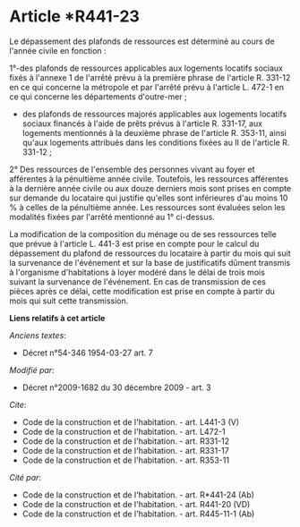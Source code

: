 # Article *R441-23

Le dépassement des plafonds de ressources est déterminé au cours de l'année civile en fonction : 

1°-des plafonds de ressources applicables aux logements locatifs sociaux fixés à l'annexe 1 de l'arrêté prévu à la première
phrase de l'article R. 331-12 en ce qui concerne la métropole et par l'arrêté prévu à l'article L. 472-1 en ce qui concerne
les départements d'outre-mer ;

- des plafonds de ressources majorés applicables aux logements locatifs sociaux financés à l'aide de prêts prévus à l'article
R. 331-17, aux logements mentionnés à la deuxième phrase de l'article R. 353-11, ainsi qu'aux logements attribués dans les
conditions fixées au II de l'article R. 331-12 ; 

2° Des ressources de l'ensemble des personnes vivant au foyer et afférentes à la pénultième année civile. Toutefois, les
ressources afférentes à la dernière année civile ou aux douze derniers mois sont prises en compte sur demande du locataire
qui justifie qu'elles sont inférieures d'au moins 10 % à celles de la pénultième année. Les ressources sont évaluées selon
les modalités fixées par l'arrêté mentionné au 1° ci-dessus. 

La modification de la composition du ménage ou de ses ressources telle que prévue à l'article L. 441-3 est prise en compte
pour le calcul du dépassement du plafond de ressources du locataire à partir du mois qui suit la survenance de l'événement et
sur la base de justificatifs dûment transmis à l'organisme d'habitations à loyer modéré dans le délai de trois mois suivant
la survenance de l'événement. En cas de transmission de ces pièces après ce délai, cette modification est prise en compte à
partir du mois qui suit cette transmission.

**Liens relatifs à cet article**

_Anciens textes_:

  - Décret n°54-346 1954-03-27 art. 7

_Modifié par_:

  - Décret n°2009-1682 du 30 décembre 2009 - art. 3

_Cite_:

  - Code de la construction et de l'habitation. - art. L441-3 (V)
  - Code de la construction et de l'habitation. - art. L472-1
  - Code de la construction et de l'habitation. - art. R331-12
  - Code de la construction et de l'habitation. - art. R331-17
  - Code de la construction et de l'habitation. - art. R353-11

_Cité par_:

  - Code de la construction et de l'habitation. - art. R*441-24 (Ab)
  - Code de la construction et de l'habitation. - art. R441-20 (VD)
  - Code de la construction et de l'habitation. - art. R445-11-1 (Ab)
